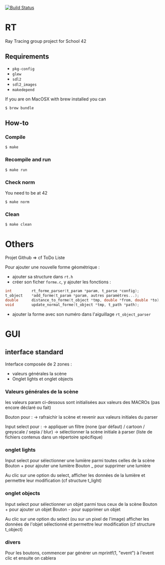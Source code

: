 [![Build Status](https://travis-ci.org/ScandalousMan/RT.svg?branch=master)](https://travis-ci.org/ScandalousMan/RT)
# RT
Ray Tracing group project for School 42

## Requirements

* `pkg-config`
* `glew`
* `sdl2`
* `sdl2_images`
* `makedepend`

If you are on MacOSX with brew installed you can

```
$ brew bundle
```

## How-to

### Compile

```
$ make
```

### Recompile and run

```
$ make run
```

### Check norm

You need to be at 42
```
$ make norm
```

### Clean

```
$ make clean
```

# Others

Projet Github => cf ToDo Liste

Pour ajouter une nouvelle forme géométrique :
- ajouter sa structure dans `rt.h`
- créer son ficher `forme.c`, y ajouter les fonctions :
```c
int         rt_forme_parser(t_param *param, t_parse *config);
t_object    *add_forme(t_param *param, autres paramètres...);
double      distance_to_forme(t_object *tmp, double *from, double *to);
void        update_normal_forme(t_object *tmp, t_path *path);
```
- ajouter la forme avec son numéro dans l'aiguillage `rt_object_parser`

# GUI

## interface standard

Interface composée de 2 zones :
* valeurs générales la scène
* Onglet lights et onglet objects

### Valeurs générales de la scène

les valeurs param ci-dessous sont initialisées aux valeurs des MACROs (pas encore déclaré ou fait)

Bouton pour :
-> rafraichir la scène et revenir aux valeurs initiales du parser

Input select pour :
-> appliquer un filtre (none (par défaut) / cartoon / greyscale / sepia / blur)
-> sélectionner la scène initiale à parser (liste de fichiers contenus dans un répertoire spécifique)

### onglet lights

Input select pour sélectionner une lumière parmi toutes celles de la scène
Bouton + pour ajouter une lumière
Bouton _ pour supprimer une lumière

Au clic sur une option du select,
afficher les données de la lumière et permettre leur modification (cf structure t_light)

### onglet objects

Input select pour sélectionner un objet parmi tous ceux de la scène
Bouton + pour ajouter un objet
Bouton - pour supprimer un objet

Au clic sur une option du select (ou sur un pixel de l'image)
afficher les données de l'objet sélectionné et permettre leur modification (cf structure t_object)

### divers

Pour les boutons, commencer par générer un mprintf(1, "event") à l'event clic et ensuite on cablera
